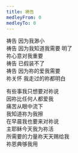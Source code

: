 ```yaml
---
title: 祷告
medleyFrom: 0
medleyTo: 0
---
```


祷告 因为我渺小  
祷告 因为我知道我需要 明了  
祢心意对我重要  
祷告 已假装不了  
祷告 因为祢的爱我需要  
祢关怀 我走过的祢都明白  

有些事我只想要对祢说  
因祢比任何人都爱我  
痛苦从眼中流下  
我知道祢为我擦  
在早晨我也要来对祢说  
主耶稣今天我为祢活  
所需要的力量祢天天赐给我  
祢恩典够我用  
